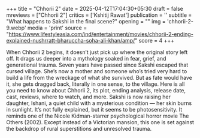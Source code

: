 +++
title = "Chhorii 2"
date = 2025-04-12T17:04:30+05:30
draft = false
mreviews = ["Chhorii 2"]
critics = ['Kshitij Rawat']
publication = ''
subtitle = "What happens to Sakshi in the final scene?"
opening = ""
img = 'chhorii-2-9.webp'
media = 'print'
source = "https://www.lifestyleasia.com/ind/entertainment/movies/chhorii-2-ending-explained-nushrratt-bharuccha-soha-ali-khan/amp/"
score = 4
+++

When Chhorii 2 begins, it doesn’t just pick up where the original story left off. It drags us deeper into a mythology soaked in fear, grief, and generational trauma. Seven years have passed since Sakshi escaped that cursed village. She’s now a mother and someone who’s tried very hard to build a life from the wreckage of what she survived. But as fate would have it, she gets dragged back, literally in one sense, to the village. Here is all you need to know about Chhorii 2, its plot, ending analysis, release date, cast, reviews, where to watch, and more. Sakshi is now raising her daughter, Ishani, a quiet child with a mysterious condition — her skin burns in sunlight. It’s not fully explained, but it seems to be photosensitivity. It reminds one of the Nicole Kidman-starrer psychological horror movie The Others (2002). Except instead of a Victorian mansion, this one is set against the backdrop of rural superstitions and unresolved trauma.
